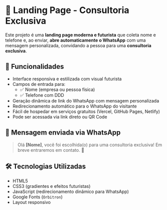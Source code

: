 # 🚀 Landing Page - Consultoria Exclusiva

Este projeto é uma **landing page moderna e futurista** que coleta nome e telefone e, ao enviar, **abre automaticamente o WhatsApp** com uma mensagem personalizada, convidando a pessoa para uma **consultoria exclusiva**.


## 🎯 Funcionalidades

- Interface responsiva e estilizada com visual futurista
- Campos de entrada para:
  - ✅ Nome (empresa ou pessoa física)
  - ✅ Telefone com DDD
- Geração dinâmica de link do WhatsApp com mensagem personalizada
- Redirecionamento automático para o WhatsApp do visitante
- Fácil de hospedar em serviços gratuitos (Vercel, GitHub Pages, Netlify)
- Pode ser acessada via link direto ou QR Code


## 💬 Mensagem enviada via WhatsApp

> Olá **[Nome]**, você foi escolhida(o) para uma consultoria exclusiva! Em breve entraremos em contato. 🚀


## 🛠️ Tecnologias Utilizadas

- HTML5
- CSS3 (gradientes e efeitos futuristas)
- JavaScript (redirecionamento dinâmico para WhatsApp)
- Google Fonts (`Orbitron`)
- Layout responsivo


